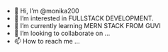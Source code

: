 - 👋 Hi, I’m @monika200
- 👀 I’m interested in FULLSTACK DEVELOPMENT.
- 🌱 I’m currently learning MERN STACK FROM GUVI
- 💞️ I’m looking to collaborate on ...
- 📫 How to reach me ...

<!---
monika200/monika200 is a ✨ special ✨ repository because its `README.md` (this file) appears on your GitHub profile.
You can click the Preview link to take a look at your changes.
--->
